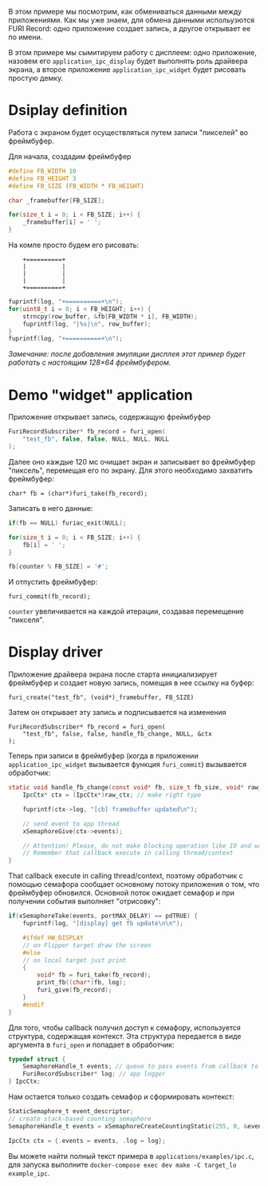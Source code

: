 В этом примере мы посмотрим, как обмениваться данными между приложениями.
Как мы уже знаем, для обмена данными испольузются FURI Record: одно приложение создает запись, а другое открывает ее по имени.

В этом примере мы сымитируем работу с дисплеем: одно приложение, назовем его `application_ipc_display` будет выполнять роль драйвера экрана, а второе приложение `application_ipc_widget` будет рисовать простую демку.

# Dsiplay definition

Работа с экраном будет осуществляться путем записи "пикселей" во фреймбуфер.

Для начала, создадим фреймбуфер

```C
#define FB_WIDTH 10
#define FB_HEIGHT 3
#define FB_SIZE (FB_WIDTH * FB_HEIGHT)

char _framebuffer[FB_SIZE];

for(size_t i = 0; i < FB_SIZE; i++) {
    _framebuffer[i] = ' ';
}
```

На компе просто будем его рисовать:
```
    +==========+
    |          |
    |          |
    |          |
    +==========+
```

```C
fuprintf(log, "+==========+\n");
for(uint8_t i = 0; i < FB_HEIGHT; i++) {
    strncpy(row_buffer, &fb[FB_WIDTH * i], FB_WIDTH);
    fuprintf(log, "|%s|\n", row_buffer);
}
fuprintf(log, "+==========+\n");
```

_Замечание: после добавления эмуляции дисплея этот пример будет работать с настоящим 128×64 фреймбуфером._

# Demo "widget" application

Приложение открывает запись, содержащую фреймбуфер

```C
FuriRecordSubscriber* fb_record = furi_open(
    "test_fb", false, false, NULL, NULL, NULL
);
```

Далее оно каждые 120 мс очищает экран и записывает во фреймбуфер "пиксель", перемещая его по экрану. Для этого необходимо захватить фреймбуфер:

`char* fb = (char*)furi_take(fb_record);`

Записать в него данные:

```C
if(fb == NULL) furiac_exit(NULL);

for(size_t i = 0; i < FB_SIZE; i++) {
    fb[i] = ' ';
}

fb[counter % FB_SIZE] = '#';
```

И отпустить фреймбуфер:

`furi_commit(fb_record);`

`counter` увеличивается на каждой итерации, создавая перемещение "пикселя".

# Display driver

Приложение драйвера экрана после старта инициализирует фреймбуфер и создает новую запись, помещая в нее ссылку на буфер:

`furi_create("test_fb", (void*)_framebuffer, FB_SIZE)`

Затем он открывает эту запись и подписывается на изменения

```
FuriRecordSubscriber* fb_record = furi_open(
    "test_fb", false, false, handle_fb_change, NULL, &ctx
);
```

Теперь при записи в фреймбуфер (когда в приложении `application_ipc_widget` вызывается функция `furi_commit`) вызывается обработчик:

```C
static void handle_fb_change(const void* fb, size_t fb_size, void* raw_ctx) {
    IpcCtx* ctx = (IpcCtx*)raw_ctx; // make right type

    fuprintf(ctx->log, "[cb] framebuffer updated\n");

    // send event to app thread
    xSemaphoreGive(ctx->events);

    // Attention! Please, do not make blocking operation like IO and waits inside callback
    // Remember that callback execute in calling thread/context
}
```

That callback execute in calling thread/context, поэтому обработчик с помощью семафора сообщает основному потоку приложения о том, что фреймбуфер обновился. Основной поток ожидает семафор и при получении события выполняет "отрисовку":

```C
if(xSemaphoreTake(events, portMAX_DELAY) == pdTRUE) {
    fuprintf(log, "[display] get fb update\n\n");

    #ifdef HW_DISPLAY
    // on Flipper target draw the screen
    #else
    // on local target just print
    {
        void* fb = furi_take(fb_record);
        print_fb((char*)fb, log);
        furi_give(fb_record);
    }
    #endif
}
```

Для того, чтобы callback получил доступ к семафору, используется структура, содержащая контекст. Эта структура передается в виде аргумента в `furi_open` и попадает в обработчик:

```C
typedef struct {
    SemaphoreHandle_t events; // queue to pass events from callback to app thread
    FuriRecordSubscriber* log; // app logger
} IpcCtx;
```

Нам остается только создать семафор и сформировать контекст:

```C
StaticSemaphore_t event_descriptor;
// create stack-based counting semaphore
SemaphoreHandle_t events = xSemaphoreCreateCountingStatic(255, 0, &event_descriptor);

IpcCtx ctx = {.events = events, .log = log};
```

Вы можете найти полный текст примера в `applications/examples/ipc.c`, для запуска выполните `docker-compose exec dev make -C target_lo example_ipc`.

![]()

